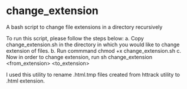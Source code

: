 # change_extension
A bash script to change file extensions in a directory recursively

To run this script, please follow the steps below:
a. Copy change_extension.sh in the directory in which you would like to change extension of files.
b. Run commmand chmod +x change_extension.sh
c. Now in order to change extension, run sh change_extension <from_extension> <to_extension>

I used this utility to rename .html.tmp files created from httrack utility to .html extension.
